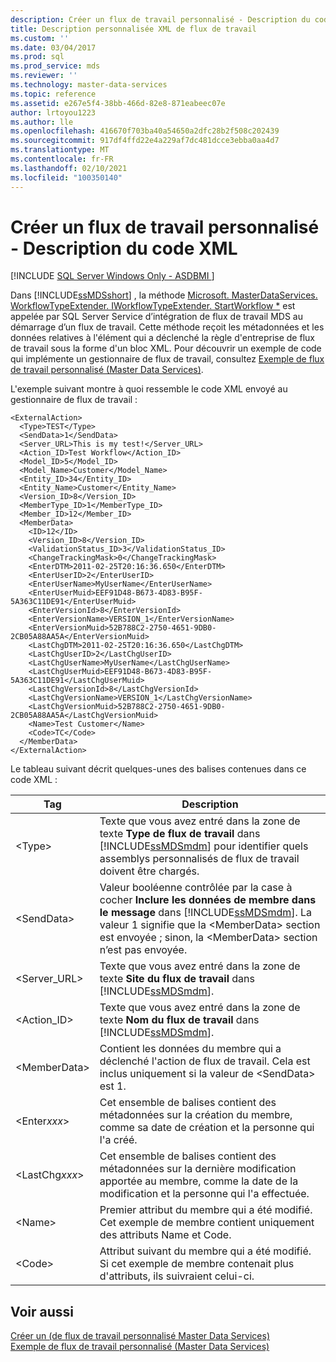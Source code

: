 ```yaml
---
description: Créer un flux de travail personnalisé - Description du code XML
title: Description personnalisée XML de flux de travail
ms.custom: ''
ms.date: 03/04/2017
ms.prod: sql
ms.prod_service: mds
ms.reviewer: ''
ms.technology: master-data-services
ms.topic: reference
ms.assetid: e267e5f4-38bb-466d-82e8-871eabeec07e
author: lrtoyou1223
ms.author: lle
ms.openlocfilehash: 416670f703ba40a54650a2dfc28b2f508c202439
ms.sourcegitcommit: 917df4ffd22e4a229af7dc481dcce3ebba0aa4d7
ms.translationtype: MT
ms.contentlocale: fr-FR
ms.lasthandoff: 02/10/2021
ms.locfileid: "100350140"
---
```

# <a name="create-a-custom-workflow---xml-description"></a>Créer un flux de travail personnalisé - Description du code XML

[!INCLUDE [SQL Server Windows Only - ASDBMI ](../../includes/applies-to-version/sql-windows-only-asdbmi.md)]

  Dans [!INCLUDE[ssMDSshort](../../includes/ssmdsshort-md.md)] , la méthode [Microsoft. MasterDataServices. WorkflowTypeExtender. IWorkflowTypeExtender. StartWorkflow *](/previous-versions/sql/sql-server-2016/hh759009(v=sql.130)) est appelée par SQL Server Service d’intégration de flux de travail MDS au démarrage d’un flux de travail. Cette méthode reçoit les métadonnées et les données relatives à l'élément qui a déclenché la règle d'entreprise de flux de travail sous la forme d'un bloc XML. Pour découvrir un exemple de code qui implémente un gestionnaire de flux de travail, consultez [Exemple de flux de travail personnalisé &#40;Master Data Services&#41;](../../master-data-services/develop/create-a-custom-workflow-example.md).  
  
 L'exemple suivant montre à quoi ressemble le code XML envoyé au gestionnaire de flux de travail :  
  
```scr  
<ExternalAction>  
  <Type>TEST</Type>  
  <SendData>1</SendData>  
  <Server_URL>This is my test!</Server_URL>  
  <Action_ID>Test Workflow</Action_ID>  
  <Model_ID>5</Model_ID>  
  <Model_Name>Customer</Model_Name>  
  <Entity_ID>34</Entity_ID>  
  <Entity_Name>Customer</Entity_Name>  
  <Version_ID>8</Version_ID>  
  <MemberType_ID>1</MemberType_ID>  
  <Member_ID>12</Member_ID>  
  <MemberData>  
    <ID>12</ID>  
    <Version_ID>8</Version_ID>  
    <ValidationStatus_ID>3</ValidationStatus_ID>  
    <ChangeTrackingMask>0</ChangeTrackingMask>  
    <EnterDTM>2011-02-25T20:16:36.650</EnterDTM>  
    <EnterUserID>2</EnterUserID>  
    <EnterUserName>MyUserName</EnterUserName>  
    <EnterUserMuid>EEF91D48-B673-4D83-B95F-5A363C11DE91</EnterUserMuid>  
    <EnterVersionId>8</EnterVersionId>  
    <EnterVersionName>VERSION_1</EnterVersionName>  
    <EnterVersionMuid>52B788C2-2750-4651-9DB0-2CB05A88AA5A</EnterVersionMuid>  
    <LastChgDTM>2011-02-25T20:16:36.650</LastChgDTM>  
    <LastChgUserID>2</LastChgUserID>  
    <LastChgUserName>MyUserName</LastChgUserName>  
    <LastChgUserMuid>EEF91D48-B673-4D83-B95F-5A363C11DE91</LastChgUserMuid>  
    <LastChgVersionId>8</LastChgVersionId>  
    <LastChgVersionName>VERSION_1</LastChgVersionName>  
    <LastChgVersionMuid>52B788C2-2750-4651-9DB0-2CB05A88AA5A</LastChgVersionMuid>  
    <Name>Test Customer</Name>  
    <Code>TC</Code>  
  </MemberData>  
</ExternalAction>  
```  
  
 Le tableau suivant décrit quelques-unes des balises contenues dans ce code XML :  
  
|Tag|Description|  
|---------|-----------------|  
|\<Type>|Texte que vous avez entré dans la zone de texte **Type de flux de travail** dans [!INCLUDE[ssMDSmdm](../../includes/ssmdsmdm-md.md)] pour identifier quels assemblys personnalisés de flux de travail doivent être chargés.|  
|\<SendData>|Valeur booléenne contrôlée par la case à cocher **Inclure les données de membre dans le message** dans [!INCLUDE[ssMDSmdm](../../includes/ssmdsmdm-md.md)]. La valeur 1 signifie que la \<MemberData> section est envoyée ; sinon, la \<MemberData> section n’est pas envoyée.|  
|<Server_URL>|Texte que vous avez entré dans la zone de texte **Site du flux de travail** dans [!INCLUDE[ssMDSmdm](../../includes/ssmdsmdm-md.md)].|  
|<Action_ID>|Texte que vous avez entré dans la zone de texte **Nom du flux de travail** dans [!INCLUDE[ssMDSmdm](../../includes/ssmdsmdm-md.md)].|  
|\<MemberData>|Contient les données du membre qui a déclenché l'action de flux de travail. Cela est inclus uniquement si la valeur de \<SendData> est 1.|  
|\<Enter*xxx*>|Cet ensemble de balises contient des métadonnées sur la création du membre, comme sa date de création et la personne qui l'a créé.|  
|\<LastChg*xxx*>|Cet ensemble de balises contient des métadonnées sur la dernière modification apportée au membre, comme la date de la modification et la personne qui l'a effectuée.|  
|\<Name>|Premier attribut du membre qui a été modifié. Cet exemple de membre contient uniquement des attributs Name et Code.|  
|\<Code>|Attribut suivant du membre qui a été modifié. Si cet exemple de membre contenait plus d'attributs, ils suivraient celui-ci.|  
  
## <a name="see-also"></a>Voir aussi  
 [Créer un &#40;de flux de travail personnalisé Master Data Services&#41;](../../master-data-services/develop/create-a-custom-workflow-master-data-services.md)   
 [Exemple de flux de travail personnalisé &#40;Master Data Services&#41;](../../master-data-services/develop/create-a-custom-workflow-example.md)  
  
  
